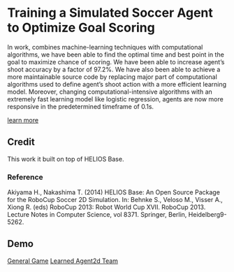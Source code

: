 # Training a Simulated Soccer Agent to Optimize Goal Scoring
In work, combines machine-learning techniques with computational algorithms, we have been able to find the optimal time and best point in the goal to maximize chance of scoring. We have been able to increase agent’s shoot accuracy by a factor of 97.2%.  We have also been able to achieve a more maintainable source code by replacing major part of computational algorithms used to define agent’s shoot action with a more efficient learning model. Moreover, changing computational-intensive algorithms with an extremely fast learning model like logistic regression, agents are now more responsive in the predetermined timeframe of 0.1s. 

[learn more](https://github.com/rad-navid/learned-agent2d/blob/master/Project-Report.pdf)

## Credit 
This work it built on top of HELIOS Base. 
### Reference 
Akiyama H., Nakashima T. (2014) HELIOS Base: An Open Source Package for the RoboCup Soccer 2D Simulation. In: Behnke S., Veloso M., Visser A., Xiong R. (eds) RoboCup 2013: Robot World Cup XVII. RoboCup 2013. Lecture Notes in Computer Science, vol 8371. Springer, Berlin, Heidelberg9-5262.

## Demo
[General Game](https://youtu.be/F7XeI3S2ERY)
[Learned Agent2d Team](https://youtu.be/Mi7C4tgP34o)

